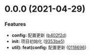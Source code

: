 # 0.0.0 (2021-04-29)


### Features

* **config:** 配置更新 ([b402f2d](https://github.com/wangcong1994/admin/commit/b402f2d0cd79de2066341d350e4b52ffad74936e))
* **init:** 项目初始化 ([9353be5](https://github.com/wangcong1994/admin/commit/9353be5aa09191093c89c7acca8585e7927ea871))
* **util): feat(config:** 配置更新 ([0118696](https://github.com/wangcong1994/admin/commit/01186962be38ebc1fa4fab25ce9a12f19bdee1a1))



